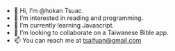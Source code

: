 - 👋 Hi, I’m @hokan Tsuac.
- 👀 I’m interested in reading and programming.
- 🌱 I’m currently learning Javascript.
- 💞️ I’m looking to collaborate on a Taiwanese Bible app.
- 📫 You can reach me at tsaifuan@gmail.com

<!---
hokan/hokan is a ✨ special ✨ repository because its `README.md` (this file) appears on your GitHub profile.
You can click the Preview link to take a look at your changes.
--->
